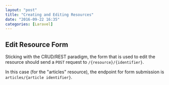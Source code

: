 ```yaml
---
layout: "post"
title: "Creating and Editing Resources"
date: "2016-09-22 16:35"
categories: [Laravel]
---
```

## Edit Resource Form
Sticking with the CRUD/REST paradigm, the form that is used to edit the resource should send a `POST` request to `/{resource}/{identifier}`.

In this case (for the "articles" resource), the endpoint for form submission is `articles/{article identifier}`.
